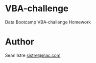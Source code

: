 # VBA-challenge
Data Bootcamp VBA-challenge Homework
# Author
Sean Istre [sistre@mac.com](mailto:sistre@mac.com)
